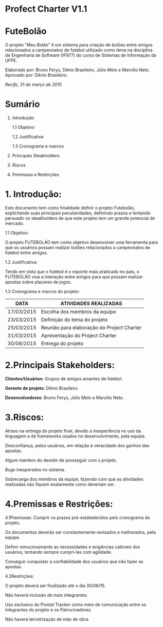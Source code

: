 # **Profect Charter V1.1**

# **FuteBolão**
O projeto "Meu Bolão" é um sistema para criação de bolões entre amigos relacionados a campeonatos de futebol utilizado como tema na disciplina de Engenharia de Software (IF977) do curso de Sistemas de Informação da UFPE. 

Elaborado por: Bruno Ferys, Dênio Brasileiro, Júlio Melo e Marcílio Neto.
Aprovado por: Dênio Brasileiro.


_Recife, 31 de março de 2015_

# **Sumário**

1. Introdução

    1.1 Objetivo
    
    1.2 Justificativa
    
    1.3 Cronograma e marcos
    
2. Principais Steakholders

3. Riscos

4. Premissas e Restrições



# __1. Introdução:__

Este documento tem como finalidade definir o projeto Futebolão, explicitando suas principais peculiaridades, definindo prazos e tentando persuadir os steakholders de que este projeto tem um grande potencial de mercado.

1.1 Objetivo:
   
O projeto FUTEBOLÃO tem como objetivo desenvolver uma ferramenta para que os usuários possam realizar bolões relacionados a campeonatos de futebol entre amigos.

1.2 Justificativa:
   
Tendo em vista que o futebol é o esporte mais praticado no país, o FUTEBOLÃO visa a interação entre amigos para que possam realizar apostas sobre placares de jogos.
    
1.3 Cronograma e marcos do projeto: 
    

DATA | ATIVIDADES REALIZADAS
----------- | ------------------------------------------
17/03/2015 | Escolha dos membros da equipe
23/03/2015 | Definição do tema do projeto
25/03/2015 | Reunião para elaboração do Project Charter
31/03/2015 | Apresentação do Project Charter
30/06/2015 | Entrega do projeto

# __2.Principais Stakeholders__:

**Clientes/Usuários**: Grupos de amigos amantes de futebol.

**Gerente de projeto**: Dênio Brasileiro

**Desenvolvedores**: Bruno Ferys, Júlio Melo e Marcílio Neto.

# __3.Riscos__:
Atraso na entrega do projeto final, devido a inexperiência no uso da linguagem e de frameworks usados  no desenvolvimento, pela equipe.
    
Desconfiança, pelos usuários, em relação à veracidade dos ganhos das apostas.
    
Algum membro do desistir de prosseguir com o projeto.

Bugs inesperados no sistema.
    
Sobrecarga dos membros da equipe, fazendo com que as atividades realizadas não fiquem exatamente como deveriam ser.

# __4.Premissas e Restrições__:
4.1Premissas:
Cumprir os prazos pré-estabelecidos pelo cronograma do projeto.

Os documentos deverão ser constantemente revisados e melhorados, pela equipe.

Definir minuciosamente as necessidades e exigências cabíveis dos usuários, tentando sempre cumpri-las com agilidade.

Conseguir conquistar a confiabilidade dos usuários que irão fazer as apostas.

    
4.2Restrições:
    
O projeto deverá ser finalizado até o dia 30/06/15.

Não haverá inclusão de mais integrantes.

Uso exclusivo do Pivotal Tracker como meio de comunicação entre os integrantes do projeto e os Patrocinadores.

Não haverá terceirização de mão de obra.
